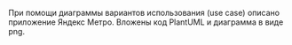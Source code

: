 При помощи диаграммы вариантов использования (use case) описано приложение Яндекс Метро. Вложены код PlantUML и диаграмма в виде png. 
